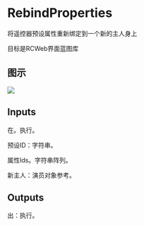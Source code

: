 # RebindProperties

将遥控器预设属性重新绑定到一个新的主人身上

目标是RCWeb界面蓝图库

## 图示

![]($-20221218-20330786.png)

## Inputs

在。执行。

预设ID：字符串。

属性Ids。字符串阵列。

新主人：演员对象参考。  

## Outputs

出：执行。

